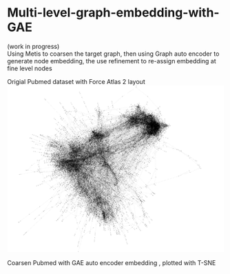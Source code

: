 # Multi-level-graph-embedding-with-GAE

(work in progress) <br>
Using Metis to coarsen the target graph, then using Graph auto encoder to generate node embedding, the use refinement to re-assign embedding at fine level nodes


Origial Pubmed dataset with Force Atlas 2 layout
![alt text](https://github.com/Gombessa1938/Multi-level-graph-embedding-with-GAE/blob/main/img/image.png?raw=true)

Coarsen Pubmed with GAE auto encoder embedding , plotted with T-SNE



